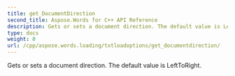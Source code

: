 ```yaml
---
title: get_DocumentDirection
second_title: Aspose.Words for C++ API Reference
description: Gets or sets a document direction. The default value is LeftToRight. 
type: docs
weight: 0
url: /cpp/aspose.words.loading/txtloadoptions/get_documentdirection/
---
```


Gets or sets a document direction. The default value is LeftToRight. 

